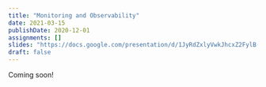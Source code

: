 ```yaml
---
title: "Monitoring and Observability"
date: 2021-03-15
publishDate: 2020-12-01
assignments: []
slides: "https://docs.google.com/presentation/d/1JyRdZxlyVwkJhcxZ2FylB-zDz4RHSGEgNS9KMG8h3Sc/edit?usp=sharing"
draft: false
---
```


Coming soon!
